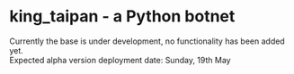 # king_taipan - a Python botnet  
Currently the base is under development, no functionality has been added yet.  
Expected alpha version deployment date: Sunday, 19th May